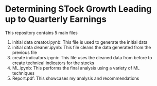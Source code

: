 # Determining STock Growth Leading up to Quarterly Earnings

This repository contains 5 main files
1. initial data creator.ipynb: This file is used to generate the initial data
2. initial data cleaner.ipynb: This file cleans the data generated from the previous file
3. create indicators.ipynb: This file uses the cleaned data from before to create technical indicators for the stocks
4. ML.ipynb:  This performs the final analysis using a variety of ML techniques
5. Report.pdf:  This showcases my analysis and recommendations